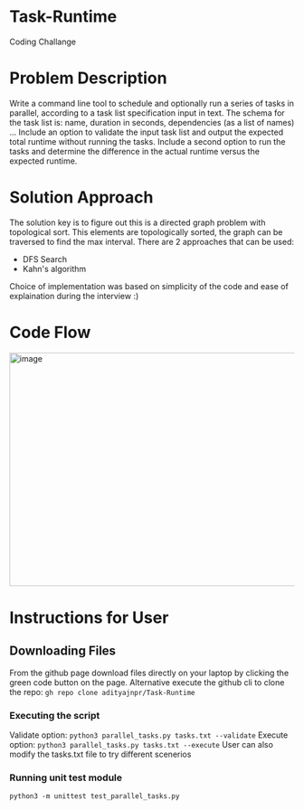 # Task-Runtime
Coding Challange

# Problem Description
Write a command line tool to schedule and optionally run a series of tasks in parallel,
according to a task list specification input in text.
The schema for the task list is:
name, duration in seconds, dependencies (as a list of names)
...
Include an option to validate the input task list and output the expected total runtime
without running the tasks.
Include a second option to run the tasks and determine the difference in the actual
runtime versus the expected runtime.

# Solution Approach
The solution key is to figure out this is a directed graph problem with topological sort.
This elements are topologically sorted, the graph can be traversed to find the max interval.
There are 2 approaches that can be used:
* DFS Search
* Kahn's algorithm

Choice of implementation was based on simplicity of the code and ease of explaination during
the interview :)

# Code Flow
<img width="805" height="413" alt="image" src="https://github.com/user-attachments/assets/380b16f0-5313-47a9-86a9-88d046eaa64d" />


# Instructions for User
## Downloading Files
From the github page download files directly on your laptop by clicking the green code button on the page.
Alternative execute the github cli to clone the repo:
```gh repo clone adityajnpr/Task-Runtime```
### Executing the script
Validate option:
``` python3 parallel_tasks.py tasks.txt --validate ```
Execute option:
```python3 parallel_tasks.py tasks.txt --execute```
User can also modify the tasks.txt file to try different scenerios
### Running unit test module
```python3 -m unittest test_parallel_tasks.py  ```



